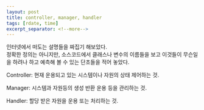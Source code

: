 ```yaml
---
layout: post
title: controller, manager, handler
tags: [rdate, time]
excerpt_separator: <!--more-->
---
```


인터넷에서 떠도는 설명들을 짜집기 해보았다.  
정확한 정의는 아니지만, 소스코드에서 클래스나 변수의 이름들을 보고 이것들이 무슨일을 하려나 하고 예측해 볼 수 있는 단초들을 적어 놓았다.  

Controller: 현재 운용되고 있는 시스템이나 자원의 상태 제어하는 것.  
  
Manager: 시스템과 자원등의 생성 반환 운용 등을 관리하는 것.  
  
Handler: 할당 받은 자원을 운용 또는 처리하는 것. 
